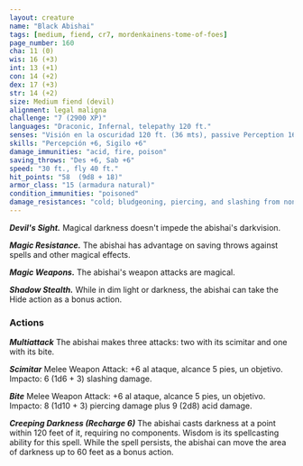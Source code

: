 ```yaml
---
layout: creature
name: "Black Abishai"
tags: [medium, fiend, cr7, mordenkainens-tome-of-foes]
page_number: 160
cha: 11 (0)
wis: 16 (+3)
int: 13 (+1)
con: 14 (+2)
dex: 17 (+3)
str: 14 (+2)
size: Medium fiend (devil)
alignment: legal maligna
challenge: "7 (2900 XP)"
languages: "Draconic, Infernal, telepathy 120 ft."
senses: "Visión en la oscuridad 120 ft. (36 mts), passive Perception 16"
skills: "Percepción +6, Sigilo +6"
damage_immunities: "acid, fire, poison"
saving_throws: "Des +6, Sab +6"
speed: "30 ft., fly 40 ft."
hit_points: "58  (9d8 + 18)"
armor_class: "15 (armadura natural)"
condition_immunities: "poisoned"
damage_resistances: "cold; bludgeoning, piercing, and slashing from nonmagical attacks that aren't silvered"
---
```


***Devil's Sight.*** Magical darkness doesn't impede the abishai's darkvision.

***Magic Resistance.*** The abishai has advantage on saving throws against spells and other magical effects.

***Magic Weapons.*** The abishai's weapon attacks are magical.

***Shadow Stealth.*** While in dim light or darkness, the abishai can take the Hide action as a bonus action.

### Actions

***Multiattack*** The abishai makes three attacks: two with its scimitar and one with its bite.

***Scimitar*** Melee Weapon Attack: +6 al ataque, alcance 5 pies, un objetivo. Impacto: 6 (1d6 + 3) slashing damage.

***Bite*** Melee Weapon Attack: +6 al ataque, alcance 5 pies, un objetivo. Impacto: 8 (1d10 + 3) piercing damage plus 9 (2d8) acid damage.

***Creeping Darkness (Recharge 6)*** The abishai casts darkness at a point within 120 feet of it, requiring no components. Wisdom is its spellcasting ability for this spell. While the spell persists, the abishai can move the area of darkness up to 60 feet as a bonus action.